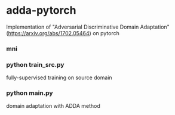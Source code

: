 # adda-pytorch
Implementation of "Adversarial Discriminative Domain Adaptation"(https://arxiv.org/abs/1702.05464) on pytorch 

### mni


### python train_src.py
fully-supervised training on source domain

### python main.py
domain adaptation with ADDA method

